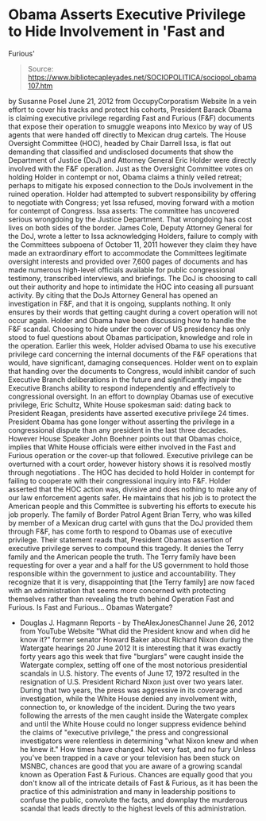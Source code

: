 # Obama Asserts Executive Privilege to Hide Involvement in 'Fast and 
Furious'

> Source: https://www.bibliotecapleyades.net/SOCIOPOLITICA/sociopol_obama107.htm

by Susanne Posel
June 21, 2012
from
OccupyCorporatism Website
In a vein effort to cover his tracks and protect his cohorts, President
Barack Obama is claiming executive privilege regarding Fast and Furious
(F&F) documents that expose their operation to smuggle weapons into Mexico
by way of US agents that were handed off directly to Mexican drug cartels.
The House Oversight Committee (HOC), headed by Chair Darrell Issa, is flat
out demanding that classified and undisclosed documents that show the
Department of Justice (DoJ) and Attorney General Eric Holder were directly
involved with the F&F operation.
Just as the Oversight Committee votes on holding Holder in contempt or not,
Obama claims a thinly veiled retreat; perhaps to mitigate his exposed
connection to the DoJs involvement in the ruined operation.
Holder had attempted to subvert responsibility by offering to negotiate with
Congress; yet Issa refused, moving forward with a motion for contempt of
Congress.
Issa asserts:
The committee has uncovered serious wrongdoing by the Justice
Department. That wrongdoing has cost lives on both sides of the border.
James Cole, Deputy Attorney General for the DoJ, wrote a letter to Issa
acknowledging Holders,
failure to comply with the Committees subpoena of
October 11, 2011 however they claim they have made an extraordinary effort
to accommodate the Committees legitimate oversight interests and provided
over 7,600 pages of documents and has made numerous high-level officials
available for public congressional testimony, transcribed interviews, and
briefings.
The DoJ is choosing to call out their authority and hope to intimidate the
HOC into ceasing all pursuant activity.
By citing that the DoJs Attorney
General has opened an investigation in F&F, and that it is ongoing,
supplants nothing. It only ensures by their words that getting caught during
a covert operation will not occur again.
Holder and Obama have been discussing how to handle the F&F scandal.
Choosing to hide under the cover of US presidency has only stood to fuel
questions about Obamas participation, knowledge and role in the operation.
Earlier this week, Holder advised Obama to use his executive privilege card
concerning the internal documents of the F&F operations that would,
have
significant, damaging consequences.
Holder went on to explain that handing over the documents to Congress,
would
inhibit candor of such Executive Branch deliberations in the future and
significantly impair the Executive Branchs ability to respond independently
and effectively to congressional oversight.
In an effort to downplay Obamas use of executive privilege,
Eric Schultz,
White House spokesman said:
dating back to President Reagan, presidents
have asserted executive privilege 24 times. President Obama has gone longer
without asserting the privilege in a congressional dispute than any
president in the last three decades.
However House Speaker John Boehner points out that Obamas choice,
implies
that White House officials were either involved in the Fast and Furious
operation or the cover-up that followed.
Executive privilege can be overturned with a court order, however history
shows it is resolved mostly through negotiations .
The HOC has decided to hold Holder in contempt for failing to cooperate with
their congressional inquiry into F&F.
Holder asserted that the HOC action was,
divisive and does nothing to make
any of our law enforcement agents safer.
He maintains that his job is to
protect the American people and this Committee is subverting his efforts
to execute his job properly.
The family of Border Patrol Agent Brian Terry, who was killed by member of a
Mexican drug cartel with guns that the DoJ provided them through F&F, has
come forth to respond to Obamas use of executive privilege.
Their statement reads that,
President Obamas assertion of executive
privilege serves to compound this tragedy. It denies the Terry family and
the American people the truth.
The Terry family have been requesting for over a year and a half for the US
government to hold those responsible within the government to justice and
accountability.
They recognize that it is very,
disappointing that [the Terry family] are
now faced with an administration that seems more concerned with
protecting themselves rather than revealing the truth behind Operation
Fast and Furious.
Is Fast and Furious...
Obamas Watergate?
- Douglas J. Hagmann Reports -
by
TheAlexJonesChannel
June 26, 2012
from
YouTube Website
"What did the
President know and when did he know it?"
former
senator Howard Baker about Richard Nixon during the
Watergate hearings
20 June 2012
It is interesting that it was exactly forty
years ago this week that five "burglars" were caught inside the Watergate
complex, setting off one of the most notorious presidential scandals in U.S.
history.
The events of June 17, 1972 resulted in the
resignation of U.S. President Richard Nixon just over two years later.
During that two years, the press was aggressive in its coverage and
investigation, while the White House denied any involvement with, connection
to, or knowledge of the incident.
During the two years following the arrests of the men caught inside the
Watergate complex and until the White House could no longer suppress
evidence behind the claims of "executive privilege," the press and
congressional investigators were relentless in determining "what Nixon knew
and when he knew it."
How times have changed.
Not very fast, and no fury
Unless you've been trapped in a cave or your television has been stuck on
MSNBC, chances are good that you are aware of a growing scandal known as
Operation Fast & Furious.
Chances are equally good that you don't know all
of the intricate details of Fast & Furious, as it has been the practice of
this administration and many in leadership positions to confuse the public,
convolute the facts, and downplay the murderous scandal that leads directly
to the highest levels of this administration.
